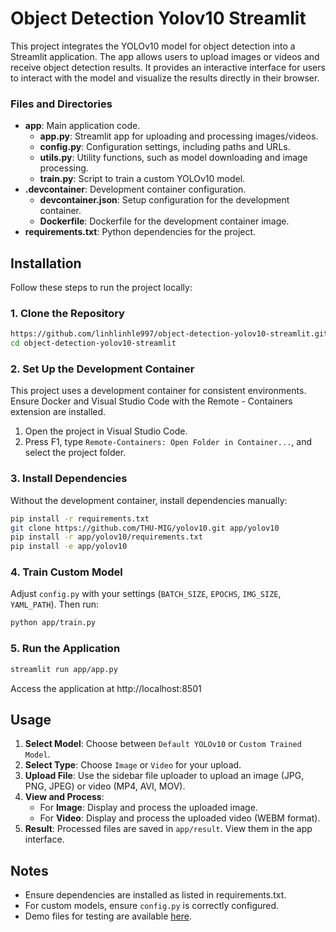 # Object Detection Yolov10 Streamlit

This project integrates the YOLOv10 model for object detection into a Streamlit application. The app allows users to upload images or videos and receive object detection results. It provides an interactive interface for users to interact with the model and visualize the results directly in their browser.

### Files and Directories

- **app**: Main application code.
  - **app.py**: Streamlit app for uploading and processing images/videos.
  - **config.py**: Configuration settings, including paths and URLs.
  - **utils.py**: Utility functions, such as model downloading and image processing.
  - **train.py**: Script to train a custom YOLOv10 model.
- **.devcontainer**: Development container configuration.
  - **devcontainer.json**: Setup configuration for the development container.
  - **Dockerfile**: Dockerfile for the development container image.
- **requirements.txt**: Python dependencies for the project.

## Installation

Follow these steps to run the project locally:

### 1. Clone the Repository

```bash
https://github.com/linhlinhle997/object-detection-yolov10-streamlit.git
cd object-detection-yolov10-streamlit
```

### 2. Set Up the Development Container

This project uses a development container for consistent environments. Ensure Docker and Visual Studio Code with the Remote - Containers extension are installed.

1. Open the project in Visual Studio Code.
2. Press F1, type `Remote-Containers: Open Folder in Container...`, and select the project folder.

### 3. Install Dependencies

Without the development container, install dependencies manually:

```bash
pip install -r requirements.txt
git clone https://github.com/THU-MIG/yolov10.git app/yolov10
pip install -r app/yolov10/requirements.txt
pip install -e app/yolov10
```

### 4. Train Custom Model

Adjust `config.py` with your settings (`BATCH_SIZE`, `EPOCHS`, `IMG_SIZE`, `YAML_PATH`). Then run:

```bash
python app/train.py
```

### 5. Run the Application

```bash
streamlit run app/app.py
```

Access the application at http://localhost:8501

## Usage

1. **Select Model**: Choose between `Default YOLOv10` or `Custom Trained Model`.
2. **Select Type**: Choose `Image` or `Video` for your upload.
3. **Upload File**: Use the sidebar file uploader to upload an image (JPG, PNG, JPEG) or video (MP4, AVI, MOV).
4. **View and Process**:
   - For **Image**: Display and process the uploaded image.
   - For **Video**: Display and process the uploaded video (WEBM format).
5. **Result**: Processed files are saved in `app/result`. View them in the app interface.

## Notes

- Ensure dependencies are installed as listed in requirements.txt.
- For custom models, ensure `config.py` is correctly configured.
- Demo files for testing are available [here](https://drive.google.com/drive/folders/15mKocsFZ5L9EceynG5_x-Y6KvkE85pS0?usp=sharing).
